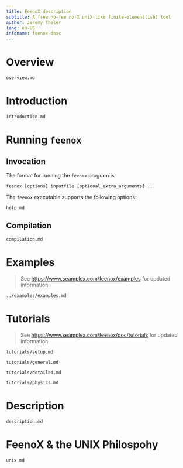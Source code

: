 ```yaml
---
title: FeenoX description
subtitle: A free no-fee no-X uniX-like finite-element(ish) tool
author: Jeremy Theler
lang: en-US
infoname: feenox-desc
...
```


# Overview

```include
overview.md
```

# Introduction

```include
introduction.md
```


# Running `feenox`

## Invocation

The format for running the `feenox` program is:

```
feenox [options] inputfile [optional_extra_arguments] ...
```

The `feenox` executable supports the following options:

```include
help.md
```

## Compilation

```{.include shift-heading-level-by=2}
compilation.md
```

# Examples

> See <https://www.seamplex.com/feenox/examples> for updated information.


```{.include shift-heading-level-by=1}
../examples/examples.md
```

# Tutorials

> See <https://www.seamplex.com/feenox/doc/tutorials> for updated information.

```{.include shift-heading-level-by=1}
tutorials/setup.md
```
 
```{.include shift-heading-level-by=1}
tutorials/general.md
```

```{.include shift-heading-level-by=1}
tutorials/detailed.md
```

```{.include shift-heading-level-by=1}
tutorials/physics.md
```


# Description

```{.include shift-heading-level-by=1}
description.md
```


# FeenoX & the UNIX Philospohy

```{.include shift-heading-level-by=1}
unix.md
```

